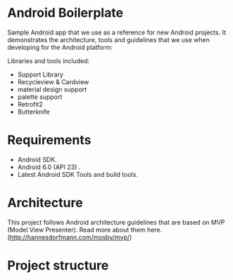 # Android Boilerplate

Sample Android app that we use as a reference for new Android projects. It demonstrates the architecture, tools and guidelines that we use when developing for the Android platform:

Libraries and tools included:

- Support Library
- Recycleview & Cardview
- material design support
- palette support
- Retrofit2
- Butterknife

# Requirements
- Android SDK.
- Android 6.0 (API 23) .
- Latest Android SDK Tools and build tools.

# Architecture
This project follows Android architecture guidelines that are based on MVP (Model View Presenter). Read more about them here.(http://hannesdorfmann.com/mosby/mvp/)

# Project structure

